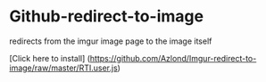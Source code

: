 # Github-redirect-to-image
redirects from the imgur image page to the image itself

[Click here to install] (https://github.com/Azlond/Imgur-redirect-to-image/raw/master/RTI.user.js)